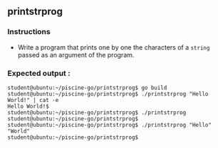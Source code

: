 ## printstrprog

### Instructions

-   Write a program that prints one by one the characters of a `string` passed as an argument of the program.

### Expected output :

```console
student@ubuntu:~/piscine-go/printstrprog$ go build
student@ubuntu:~/piscine-go/printstrprog$ ./printstrprog "Hello World!" | cat -e
Hello World!$
student@ubuntu:~/piscine-go/printstrprog$ ./printstrprog
student@ubuntu:~/piscine-go/printstrprog$
student@ubuntu:~/piscine-go/printstrprog$ ./printstrprog "Hello" "World"
student@ubuntu:~/piscine-go/printstrprog$
```
